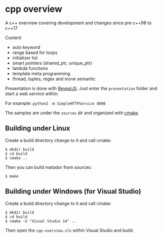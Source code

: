 # cpp overview
A c++ overview covering development and changes since pre c++98 to c++17

Content
- auto keyword
- range based for loops
- initializer list
- smart pointers (shared_ptr, unique_ptr)
- lambda functions
- template meta programming
- thread, tuples, regex and move semantic

Presentation is done with [RevealJS](http://lab.hakim.se/reveal-js/#/). Just
enter the ```presentation``` folder and start a web service within.

For example:
```python2 -m SimpleHTTPService 8000```

The samples are under the ```sources``` dir and organized with [cmake](https://cmake.org/).

Building under Linux
--------------------

Create a build directory change to it and call cmake:

    $ mkdir build
    $ cd build
    $ cmake ..
    
Then you can build matador from sources:

    $ make

Building under Windows (for Visual Studio)
------------------------------------------

Create a build directory change to it and call cmake:

    $ mkdir build
    $ cd build
    $ cmake -G "Visual Studio 14" ..

Then open the ```cpp-overview.sln``` within Visual Studio and build.